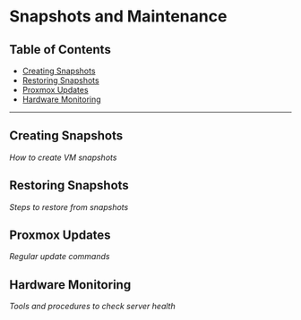 # Snapshots and Maintenance

## Table of Contents

- [Creating Snapshots](#creating-snapshots)
- [Restoring Snapshots](#restoring-snapshots)
- [Proxmox Updates](#proxmox-updates)
- [Hardware Monitoring](#hardware-monitoring)

---

## Creating Snapshots

*How to create VM snapshots*

## Restoring Snapshots

*Steps to restore from snapshots*

## Proxmox Updates

*Regular update commands*

## Hardware Monitoring

*Tools and procedures to check server health*

